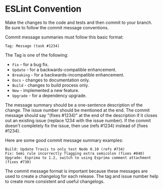 # ESLint Convention

Make the changes to the code and tests and then commit to your branch.
Be sure to follow the commit message conventions.

Commit message summaries must follow this basic format:

    Tag: Message (task #1234)

The Tag is one of the following:

 - `Fix` - for a bug fix.
 - `Update` - for a backwards-compatible enhancement.
 - `Breaking` - for a backwards-incompatible enhancement.
 - `Docs` - changes to documentation only.
 - `Build` - changes to build process only.
 - `New` - implemented a new feature.
 - `Upgrade` - for a dependency upgrade.

The message summary should be a one-sentence description of the change.
The issue number should be mentioned at the end.
The commit message should say "(fixes #1234)" at the end of the description
if it closes out an existing issue (replace 1234 with the issue number).
If the commit doesn't completely fix the issue, then use (refs #1234) instead of (fixes #1234).

Here are some good commit message summary examples:

    Build: Update Travis to only test Node 0.10 (refs #734)
    Fix: Semi rule incorrectly flagging extra semicolon (fixes #840)
    Upgrade: Esprima to 1.2, switch to using Esprima comment attachment (fixes #730)

The commit message format is important because these messages are used to create a changelog for each release.
The tag and issue number help to create more consistent and useful changelogs.